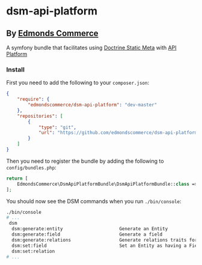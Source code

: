# dsm-api-platform

## By [Edmonds Commerce](https://www.edmondscommerce.co.uk)
A symfony bundle that facilitates using [Doctrine Static Meta](https://github.com/edmondscommerce/doctrine-static-meta) with [API Platform](https://api-platform.com/)

### Install

First you need to add the following to your `composer.json`:

```json
{
    "require": {
        "edmondscommerce/dsm-api-platform": "dev-master"
    },
    "repositories": [
        {
            "type": "git",
            "url": "https://github.com/edmondscommerce/dsm-api-platform.git"
        }
    ]
}
```

Then you need to register the bundle by adding the following to `config/bundles.php`:

```php
return [
    EdmondsCommerce\DsmApiPlatformBundle\DsmApiPlatformBundle::class => ['all' => true]
];
```

You should now see the DSM commands when you run `./bin/console`:

```bash
./bin/console
# ...
 dsm
  dsm:generate:entity                     Generate an Entity
  dsm:generate:field                      Generate a field
  dsm:generate:relations                  Generate relations traits for your entities. Optionally filter down the list of entities to generate relationship traits for
  dsm:set:field                           Set an Entity as having a Field
  dsm:set:relation 
# ...
```
